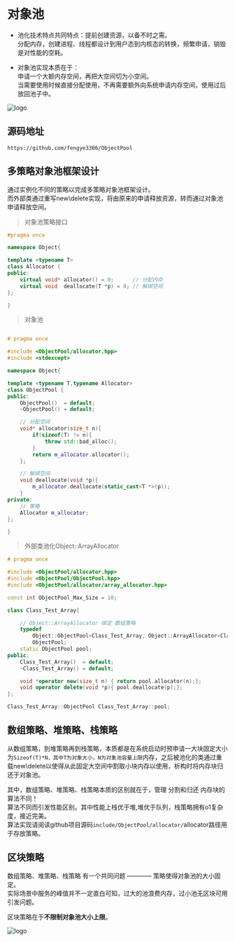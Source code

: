 # 对象池   


* 池化技术特点共同特点：提前创建资源，以备不时之需。   
分配内存，创建进程、线程都设计到用户态到内核态的转换，频繁申请，销毁是对性能的空耗。   

* 对象池实现本质在于：  
申请一个大额内存空间，再把大空间切为小空间。   
当需要使用时候直接分配使用，不再需要额外向系统申请内存空间，使用过后放回池子中。   

![logo](./img/Allocator/01.png ':size=WIDTHxHEIGHT')

## 源码地址

```link
https://github.com/fengye3306/ObjectPool
```

## 多策略对象池框架设计  

通过实例化不同的策略以完成多策略对象池框架设计。  
而外部类通过重写new\delete实现，将由原来的申请释放资源，转而通过对象池申请释放空间。   

> 对象池策略接口

```cpp
#pragma once 

namespace Object{

template <typename T>
class Allocator {
public:
    virtual void* allocator() = 0;      // 分配内存       
    virtual void  deallocate(T *p) = 0; // 解绑空间
};

}

```

> 对象池   

```cpp

# pragma once 

#include <ObjectPool/allocator.hpp>
#include <stdexcept>

namespace Object{

template <typename T,typename Allocator>
class ObjectPool {
public:
    ObjectPool()  = default;
    ~ObjectPool() = default;

    // 分配空间
    void* allocator(size_t n){
        if(sizeof(T) != n){
            throw std::bad_alloc();
        }
        return m_allocator.allocator();
    };

    // 解绑空间
    void deallocate(void *p){
        m_allocator.deallocate(static_cast<T *>(p));
    }
private:
    // 策略
    Allocator m_allocator;                      
};

}
```

> 外部类池化Object::ArrayAllocator

```cpp
# pragma once 

#include <ObjectPool/allocator.hpp>
#include <ObjectPool/ObjectPool.hpp>
#include <ObjectPool/allocator/array_allocator.hpp>

const int ObjectPool_Max_Size = 10;

class Class_Test_Array{

    // Object::ArrayAllocator 绑定 数组策略
    typedef 
        Object::ObjectPool<Class_Test_Array, Object::ArrayAllocator<Class_Test_Array,ObjectPool_Max_Size>> 
        ObjectPool;
    static ObjectPool pool;  
public:
    Class_Test_Array()  = default;
    ~Class_Test_Array() = default;

    void *operator new(size_t n) { return pool.allocator(n);};
    void operator delete(void *p){ pool.deallocate(p);};
};

Class_Test_Array::ObjectPool Class_Test_Array::pool;
```



## 数组策略、堆策略、栈策略  

从数组策略，到堆策略再到栈策略，本质都是在系统启动时预申请一大块固定大小为`Sizeof(T)*N，其中T为对象大小，N为对象池容量上限`内存，之后被池化的类通过重载new\delete以使得从此固定大空间中割取小块内存以使用，析构时将内存块归还于对象池。         

其中，数组策略、堆策略、栈策略本质的区别就在于，管理 分割和归还 内存块的算法不同！  
算法不同而引发性能区别。其中性能上栈优于堆,堆优于队列，栈策略拥有o1复杂度，接近完美。  
算法实现请阅读github项目源码`include/ObjectPool/allocator/`allocator路径用于存放策略。  

## 区块策略  

数组策略、堆策略、栈策略 有一个共同问题 ———— 策略使得对象池的大小固定。  
实际场景中服务的峰值并不一定直白可知，过大的池浪费内存，过小池无区块可用引发问题。      

区块策略在于**不限制对象池大小上限**。   

![logo](./img/Allocator/01.png ':size=WIDTHxHEIGHT')






